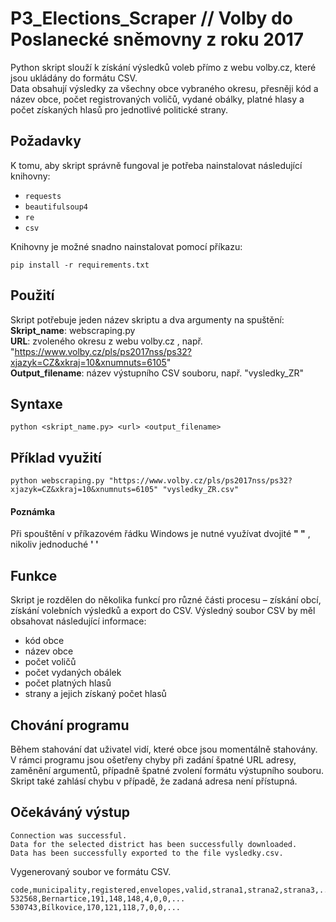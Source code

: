 # P3_Elections_Scraper // Volby do Poslanecké sněmovny z roku 2017
Python skript slouží k získání výsledků voleb přímo z webu volby.cz, které jsou ukládány do formátu CSV.  
Data obsahují výsledky za všechny obce vybraného okresu, přesněji kód a název obce, počet registrovaných
voličů, vydané obálky, platné hlasy a počet získaných hlasů pro jednotlivé politické strany.

## Požadavky
K tomu, aby skript správně fungoval je potřeba nainstalovat následující knihovny:
   - `requests`
   - `beautifulsoup4`
   - `re`
   - `csv`

Knihovny je možné snadno nainstalovat pomocí příkazu:
```  
pip install -r requirements.txt
```

## Použití
Skript potřebuje jeden název skriptu a dva argumenty na spuštění:  
**Skript_name**: webscraping.py  
**URL**: zvoleného okresu z webu volby.cz , např. "https://www.volby.cz/pls/ps2017nss/ps32?xjazyk=CZ&xkraj=10&xnumnuts=6105"  
**Output_filename**: název výstupního CSV souboru, např. "vysledky_ZR" 

## Syntaxe
```
python <skript_name.py> <url> <output_filename>
```
## Příklad využití
```
python webscraping.py "https://www.volby.cz/pls/ps2017nss/ps32?xjazyk=CZ&xkraj=10&xnumnuts=6105" "vysledky_ZR.csv"
```
#### Poznámka
Při spouštění v příkazovém řádku Windows je nutné využívat dvojité **" "** , nikoliv jednoduché **' '**
## Funkce
Skript je rozdělen do několika funkcí pro různé části procesu – získání obcí, získání volebních výsledků a export do CSV.
Výsledný soubor CSV by měl obsahovat následující informace:  
  - kód obce  
  - název obce  
  - počet voličů  
  - počet vydaných obálek  
  - počet platných hlasů  
  - strany a jejich získaný počet hlasů
## Chování programu
Během stahování dat uživatel vidí, které obce jsou momentálně stahovány.  
V rámci programu jsou ošetřeny chyby při 
zadání špatné URL adresy, zaměnění argumentů, případně špatné zvolení formátu výstupního souboru. Skript také zahlásí chybu v 
případě, že zadaná adresa není přístupná. 
## Očekáváný výstup
```
Connection was successful.
Data for the selected district has been successfully downloaded.
Data has been successfully exported to the file vysledky.csv.
```
Vygenerovaný soubor ve formátu CSV.
```
code,municipality,registered,envelopes,valid,strana1,strana2,strana3,...
532568,Bernartice,191,148,148,4,0,0,...
530743,Bílkovice,170,121,118,7,0,0,...
```

